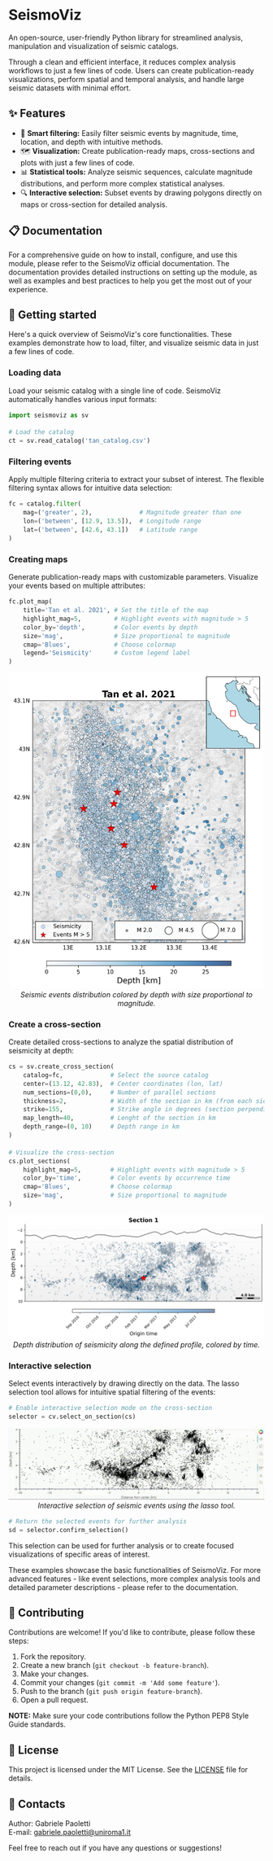# SeismoViz

An open-source, user-friendly Python library for streamlined analysis, manipulation and visualization of seismic catalogs.

Through a clean and efficient interface, it reduces complex analysis workflows to just a few lines of code. Users can create publication-ready visualizations, perform spatial and temporal analysis, and handle large seismic datasets with minimal effort.

## ✨ Features

- 🎯 **Smart filtering:** Easily filter seismic events by magnitude, time, location, and depth with intuitive methods.
- 🗺️ **Visualization:** Create publication-ready maps, cross-sections and plots with just a few lines of code.
- 📊 **Statistical tools:** Analyze seismic sequences, calculate magnitude distributions, and perform more complex statistical analyses.
- 🔍 **Interactive selection:** Subset events by drawing polygons directly on maps or cross-section for detailed analysis.

## 📋 Documentation

For a comprehensive guide on how to install, configure, and use this module, please refer to the SeismoViz official documentation. The documentation provides detailed instructions on setting up the module, as well as examples and best practices to help you get the most out of your experience.

## 🚀 Getting started
Here's a quick overview of SeismoViz's core functionalities. These examples demonstrate how to load, filter, and visualize seismic data in just a few lines of code.

### Loading data
Load your seismic catalog with a single line of code. SeismoViz automatically handles various input formats:

```python
import seismoviz as sv

# Load the catalog
ct = sv.read_catalog('tan_catalog.csv')
```

### Filtering events
Apply multiple filtering criteria to extract your subset of interest. The flexible filtering syntax allows for intuitive data selection:

```python
fc = catalog.filter(
    mag=('greater', 2),             # Magnitude greater than one
    lon=('between', [12.9, 13.5]),  # Longitude range
    lat=('between', [42.6, 43.1])   # Latitude range
)
```

### Creating maps
Generate publication-ready maps with customizable parameters. Visualize your events based on multiple attributes:

```python
fc.plot_map(
    title='Tan et al. 2021', # Set the title of the map
    highlight_mag=5,         # Highlight events with magnitude > 5
    color_by='depth',        # Color events by depth
    size='mag',              # Size proportional to magnitude
    cmap='Blues',            # Choose colormap
    legend='Seismicity'      # Custom legend label
)
```
<p align="center">
  <img src="./docs/images/map_example.jpg" alt="Map example" width="500">
  <br>
  <em>Seismic events distribution colored by depth with size proportional to magnitude.</em>
</p>

### Create a cross-section
Create detailed cross-sections to analyze the spatial distribution of seismicity at depth:

```python
cs = sv.create_cross_section(
    catalog=fc,             # Select the source catalog
    center=(13.12, 42.83),  # Center coordinates (lon, lat)
    num_sections=(0,0),     # Number of parallel sections
    thickness=2,            # Width of the section in km (from each side)
    strike=155,             # Strike angle in degrees (section perpendicular to strike)
    map_length=40,          # Lenght of the section in km
    depth_range=(0, 10)     # Depth range in km
)

# Visualize the cross-section
cs.plot_sections(
    highlight_mag=5,        # Highlight events with magnitude > 5
    color_by='time',        # Color events by occurrence time
    cmap='Blues',           # Choose colormap
    size='mag',             # Size proportional to magnitude
)     
```
<p align="center">
  <img src="./docs/images/cross-section_example.jpg" alt="Cross-section example">
  <br>
  <em>Depth distribution of seismicity along the defined profile, colored by time.</em>
</p>

### Interactive selection
Select events interactively by drawing directly on the data. The lasso selection tool allows for intuitive spatial filtering of the events:

```python
# Enable interactive selection mode on the cross-section
selector = cv.select_on_section(cs)
```

<p align="center">
  <img src="./docs/images/selection_example.gif" alt="Selection example">
  <br>
  <em>Interactive selection of seismic events using the lasso tool.</em>
</p>

```python
# Return the selected events for further analysis
sd = selector.confirm_selection()
```

This selection can be used for further analysis or to create focused visualizations of specific areas of interest.

These examples showcase the basic functionalities of SeismoViz. For more advanced features - like event selections, more complex analysis tools and detailed parameter descriptions - please refer to the documentation.

## 🤝 Contributing

Contributions are welcome! If you'd like to contribute, please follow these steps:

1. Fork the repository.
2. Create a new branch (`git checkout -b feature-branch`).
3. Make your changes.
4. Commit your changes (`git commit -m 'Add some feature'`).
5. Push to the branch (`git push origin feature-branch`).
6. Open a pull request.

**NOTE:** Make sure your code contributions follow the Python PEP8 Style Guide standards.

## 📜 License

This project is licensed under the MIT License. See the [LICENSE](LICENSE) file for details.

## 📧 Contacts

Author: Gabriele Paoletti  
E-mail: gabriele.paoletti@uniroma1.it

Feel free to reach out if you have any questions or suggestions!